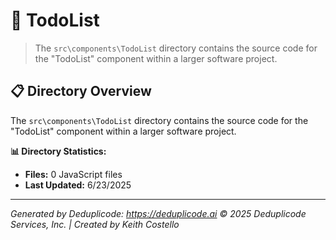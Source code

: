 # 📁 TodoList

> The `src\components\TodoList` directory contains the source code for the "TodoList" component within a larger software project.

## 📋 Directory Overview

The `src\components\TodoList` directory contains the source code for the "TodoList" component within a larger software project.

**📊 Directory Statistics:**
- **Files:** 0 JavaScript files
- **Last Updated:** 6/23/2025

---

*Generated by Deduplicode: https://deduplicode.ai*
*© 2025 Deduplicode Services, Inc. | Created by Keith Costello*
